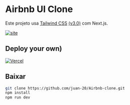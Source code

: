 # Airbnb UI Clone

Este projeto usa [Tailwind CSS](https://tailwindcss.com/) [(v3.0)](https://tailwindcss.com/blog/tailwindcss-v3) com Next.js. 

[![site](https://github.com/juan-20/Airbnb-clone/blob/main/src/assets/readme/airbnb-clone.gif?raw=true "site")](https://github.com/juan-20/Airbnb-clone/blob/main/src/assets/readme/airbnb-clone.gif?raw=true "site")

## Deploy your own)

[![Vercel](https://vercel.com/button)](https://vercel.com/new/git/external?repository-url=https://github.com/vercel/next.js/tree/canary/examples/with-tailwindcss&project-name=with-tailwindcss&repository-name=with-tailwindcss)

## Baixar

```bash
git clone https://github.com/juan-20/Airbnb-clone.git
npm install
npm run dev 
```
